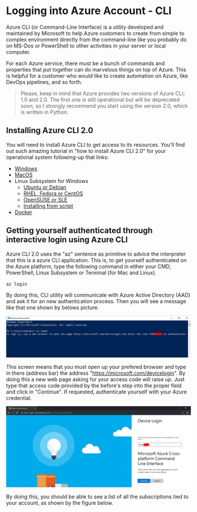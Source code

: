 # Logging into Azure Account - CLI

Azure CLI (or Command-Line Interface) is a utility developed and maintained by Microsoft to help Azure customers to create from simple to complex environment directly from the command-line like you probably do on MS-Dos or PowerShell to other activities in your server or local computer.

For each Azure service, there must be a bunch of commands and properties that put together can do marvelous things on top of Azure. This is helpful for a customer who would like to create automation on Azure, like DevOps pipelines, and so forth.

> Please, keep in mind that Azure provides two versions of Azure CLI; 1.0 and 2.0. The first one is still operational but will be deprecated soon, so I strongly recommend you start using the version 2.0, which is written in Python.

## Installing Azure CLI 2.0

You will need to install Azure CLI to get access to its resources. You'll find out such amazing tutorial in "how to install Azure CLI 2.0" for your operational system following-up that links:

* [Windows](https://docs.microsoft.com/en-us/cli/azure/install-azure-cli-windows?view=azure-cli-latest)
* [MacOS](https://docs.microsoft.com/en-us/cli/azure/install-azure-cli-macos?view=azure-cli-latest)
* Linux Subsystem for Windows
    * [Ubuntu or Debian](https://docs.microsoft.com/en-us/cli/azure/install-azure-cli-apt?view=azure-cli-latest)
    * [RHEL, Fedora or CentOS](https://docs.microsoft.com/en-us/cli/azure/install-azure-cli-yum?view=azure-cli-latest)
    * [OpenSUSE or SLE](https://docs.microsoft.com/en-us/cli/azure/install-azure-cli-zypper?view=azure-cli-latest)
    * [Installing from script](https://docs.microsoft.com/en-us/cli/azure/install-azure-cli-linux?view=azure-cli-latest)
* [Docker](https://docs.microsoft.com/en-us/cli/azure/run-azure-cli-docker?view=azure-cli-latest)

## Getting yourself authenticated through interactive login using Azure CLI

Azure CLI 2.0 uses the "az" sentence as primitive to advice the interpreter that this is a azure CLI application. This is, to get yourself authenticated on the Azure platform, type the following command in either your CMD, PowerShell, Linux Subsystem or Terminal (for Mac and Linux).

```shell
az login
```

By doing this, CLI utility will communicate with Azure Active Directory (AAD) and ask it for an new authentication process. Then you will see a message like that one shown by belows picture.

<img src="https://raw.githubusercontent.com/AzureForEducation/demo-azure101/master/images/azure-cli-interactive-login2.PNG">

This screen means that you must open up your prefered browser and type in there (address bar) the address "https://microsoft.com/devicelogin". By doing this a new web page asking for your access code will raise up. Just type that access code provided by the before's step into the proper field and click in "Continue". If requested, authenticate yourself with your Azure credential.

<img src="https://raw.githubusercontent.com/AzureForEducation/demo-azure101/master/images/authentication-cli-device.PNG">

By doing this, you should be able to see a list of all the subscriptions tied to your account, as shown by the figure below.

<img src="">